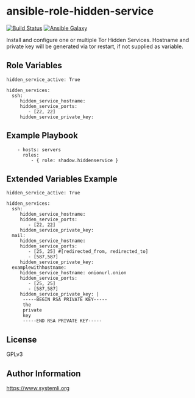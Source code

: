 ansible-role-hidden-service
===========================

[![Build Status](https://travis-ci.org/systemli/ansible-role-hidden-service.svg)](https://travis-ci.org/systemli/ansible-role-hidden-service) [![Ansible Galaxy](http://img.shields.io/badge/ansible--galaxy-hiddenservice-blue.svg)](https://galaxy.ansible.com/detail#/role/6317)


Install and configure one or multiple Tor Hidden Services.
Hostname and private key will be generated via tor restart, if not supplied as variable.


Role Variables
--------------

```
hidden_service_active: True

hidden_services:
  ssh:
     hidden_service_hostname:
     hidden_service_ports:
        - [22, 22]
     hidden_service_private_key:
```

Example Playbook
----------------

```
    - hosts: servers
      roles:
         - { role: shadow.hiddenservice }
```

Extended Variables Example
--------------------------

```
hidden_service_active: True

hidden_services:
  ssh:
     hidden_service_hostname:
     hidden_service_ports:
        - [22, 22]
     hidden_service_private_key:
  mail:
     hidden_service_hostname:
     hidden_service_ports:
        - [25, 25] #[redirected_from, redirected_to]
        - [587,587]
     hidden_service_private_key:
  examplewithhostname:
     hidden_service_hostname: onionurl.onion
     hidden_service_ports:
        - [25, 25]
        - [587,587]
     hidden_service_private_key: |
      -----BEGIN RSA PRIVATE KEY-----
      the
      private
      key
      -----END RSA PRIVATE KEY-----
```

License
-------

GPLv3

Author Information
------------------

https://www.systemli.org


